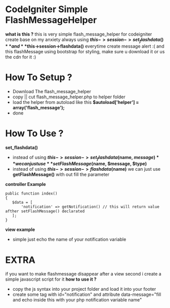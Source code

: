 # CodeIgniter Simple FlashMessageHelper

**what is this ?**
 this is very simple flash_message_helper for codeigniter create base on my anxiety 
 always using **$this->session->set_flashdata()** and **$this->session->flashdata()** everytime create message alert :(
 and this flashMessage using bootstrap for styling, make sure u download it or us the cdn for it :)

 # How To Setup ? 
 - Download The flash_message_helper
 - copy || cut flash_message_helper.php to helper folder
 - load the helper from autoload like this **$autoload['helper'] = array('flash_message');**
 - done

 # How To Use ?
 **set_flashdata()**
 - instead of using **$this->session->set_flashdata($name, $message)** we can just use **setFlashMessage($name, $message, $type)**
 - instead of using **$this->session->flashdata($name)** we can just use **getFlashMessage()** with out fill the parameter

 **controller Example**
 ```
 public function index()
 {
 	$data = [
 		'notification' => getNotification() // this will return value afther setFlashMessage() declarated
 	];
 }
```
 **view example**
 - simple just echo the name of your notification variable

 # EXTRA
 if you want to make flashmessage disappear after a view second i create a simple javascript script for it
 **how to use it ?**
 - copy the js syntax into your project folder and load it into your footer
 - create some tag with id="notification" and attribute data-message="fill and echo inside this with your php notification variable name"

